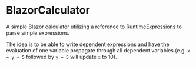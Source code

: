 # BlazorCalculator

A simple Blazor calculator utilizing a reference to [RuntimeExpressions](https://github.com/khaledmousa/RuntimeExpressions) to parse simple expressions.

The idea is to be able to write dependent expressions and have the evaluation of one variable propagate through all dependent variables (e.g. `x = y + 5` followed by `y = 5` will update `x` to 10).